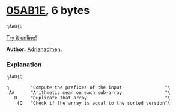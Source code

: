 # [05AB1E], 6 bytes

    ηÅAD{Q

[Try it online!][TIO-jbmitr1o]

[05AB1E]: https://github.com/Adriandmen/05AB1E
[TIO-jbmitr1o]: https://tio.run/##MzBNTDJM/f//3PbDrY4u1YH//0eb6CiY6iiY6SiYxAIA "05AB1E – Try It Online"

**Author:** [Adrianadmen](https://github.com/Mr-Xcoder/CodeGolf-Hackathon/commits?author=Adriandmen).

### Explanation

    ηÅAD{Q

    η        "Compute the prefixes of the input                "\
     ÅA      "Arithmetic mean on each sub-array                "\
       D     "Duplicate that array                             "\
        {Q   "Check if the array is equal to the sorted version"\

